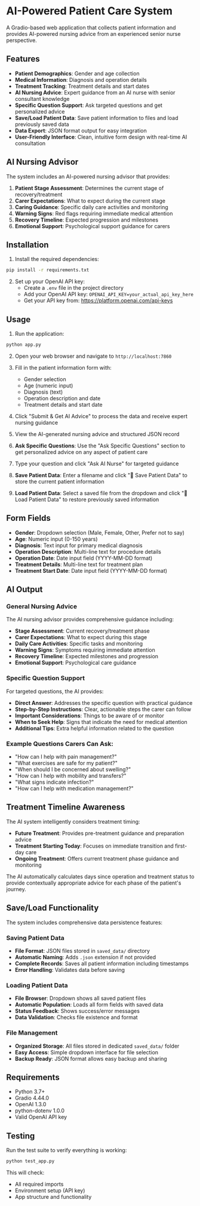 # AI-Powered Patient Care System

A Gradio-based web application that collects patient information and provides AI-powered nursing advice from an experienced senior nurse perspective.

## Features

- **Patient Demographics**: Gender and age collection
- **Medical Information**: Diagnosis and operation details
- **Treatment Tracking**: Treatment details and start dates
- **AI Nursing Advice**: Expert guidance from an AI nurse with senior consultant knowledge
- **Specific Question Support**: Ask targeted questions and get personalized advice
- **Save/Load Patient Data**: Save patient information to files and load previously saved data
- **Data Export**: JSON format output for easy integration
- **User-Friendly Interface**: Clean, intuitive form design with real-time AI consultation

## AI Nursing Advisor

The system includes an AI-powered nursing advisor that provides:

1. **Patient Stage Assessment**: Determines the current stage of recovery/treatment
2. **Carer Expectations**: What to expect during the current stage
3. **Caring Guidance**: Specific daily care activities and monitoring
4. **Warning Signs**: Red flags requiring immediate medical attention
5. **Recovery Timeline**: Expected progression and milestones
6. **Emotional Support**: Psychological support guidance for carers

## Installation

1. Install the required dependencies:
```bash
pip install -r requirements.txt
```

2. Set up your OpenAI API key:
   - Create a `.env` file in the project directory
   - Add your OpenAI API key: `OPENAI_API_KEY=your_actual_api_key_here`
   - Get your API key from: https://platform.openai.com/api-keys

## Usage

1. Run the application:
```bash
python app.py
```

2. Open your web browser and navigate to `http://localhost:7860`

3. Fill in the patient information form with:
   - Gender selection
   - Age (numeric input)
   - Diagnosis (text)
   - Operation description and date
   - Treatment details and start date

4. Click "Submit & Get AI Advice" to process the data and receive expert nursing guidance

5. View the AI-generated nursing advice and structured JSON record

6. **Ask Specific Questions**: Use the "Ask Specific Questions" section to get personalized advice on any aspect of patient care

7. Type your question and click "Ask AI Nurse" for targeted guidance

8. **Save Patient Data**: Enter a filename and click "💾 Save Patient Data" to store the current patient information

9. **Load Patient Data**: Select a saved file from the dropdown and click "📂 Load Patient Data" to restore previously saved information

## Form Fields

- **Gender**: Dropdown selection (Male, Female, Other, Prefer not to say)
- **Age**: Numeric input (0-150 years)
- **Diagnosis**: Text input for primary medical diagnosis
- **Operation Description**: Multi-line text for procedure details
- **Operation Date**: Date input field (YYYY-MM-DD format)
- **Treatment Details**: Multi-line text for treatment plan
- **Treatment Start Date**: Date input field (YYYY-MM-DD format)

## AI Output

### General Nursing Advice
The AI nursing advisor provides comprehensive guidance including:

- **Stage Assessment**: Current recovery/treatment phase
- **Carer Expectations**: What to expect during this stage
- **Daily Care Activities**: Specific tasks and monitoring
- **Warning Signs**: Symptoms requiring immediate attention
- **Recovery Timeline**: Expected milestones and progression
- **Emotional Support**: Psychological care guidance

### Specific Question Support
For targeted questions, the AI provides:

- **Direct Answer**: Addresses the specific question with practical guidance
- **Step-by-Step Instructions**: Clear, actionable steps the carer can follow
- **Important Considerations**: Things to be aware of or monitor
- **When to Seek Help**: Signs that indicate the need for medical attention
- **Additional Tips**: Extra helpful information related to the question

### Example Questions Carers Can Ask:
- "How can I help with pain management?"
- "What exercises are safe for my patient?"
- "When should I be concerned about swelling?"
- "How can I help with mobility and transfers?"
- "What signs indicate infection?"
- "How can I help with medication management?"

## Treatment Timeline Awareness

The AI system intelligently considers treatment timing:

- **Future Treatment**: Provides pre-treatment guidance and preparation advice
- **Treatment Starting Today**: Focuses on immediate transition and first-day care
- **Ongoing Treatment**: Offers current treatment phase guidance and monitoring

The AI automatically calculates days since operation and treatment status to provide contextually appropriate advice for each phase of the patient's journey.

## Save/Load Functionality

The system includes comprehensive data persistence features:

### Saving Patient Data
- **File Format**: JSON files stored in `saved_data/` directory
- **Automatic Naming**: Adds `.json` extension if not provided
- **Complete Records**: Saves all patient information including timestamps
- **Error Handling**: Validates data before saving

### Loading Patient Data
- **File Browser**: Dropdown shows all saved patient files
- **Automatic Population**: Loads all form fields with saved data
- **Status Feedback**: Shows success/error messages
- **Data Validation**: Checks file existence and format

### File Management
- **Organized Storage**: All files stored in dedicated `saved_data/` folder
- **Easy Access**: Simple dropdown interface for file selection
- **Backup Ready**: JSON format allows easy backup and sharing

## Requirements

- Python 3.7+
- Gradio 4.44.0
- OpenAI 1.3.0
- python-dotenv 1.0.0
- Valid OpenAI API key

## Testing

Run the test suite to verify everything is working:
```bash
python test_app.py
```

This will check:
- All required imports
- Environment setup (API key)
- App structure and functionality
